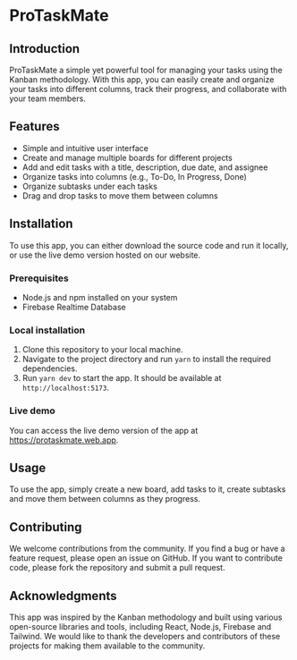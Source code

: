 # ProTaskMate

## Introduction
ProTaskMate a simple yet powerful tool for managing your tasks using the Kanban methodology. With this app, you can easily create and organize your tasks into different columns, track their progress, and collaborate with your team members.

## Features
- Simple and intuitive user interface
- Create and manage multiple boards for different projects
- Add and edit tasks with a title, description, due date, and assignee
- Organize tasks into columns (e.g., To-Do, In Progress, Done)
- Organize subtasks under each tasks
- Drag and drop tasks to move them between columns

## Installation
To use this app, you can either download the source code and run it locally, or use the live demo version hosted on our website.

### Prerequisites
- Node.js and npm installed on your system
- Firebase Realtime Database

### Local installation
1. Clone this repository to your local machine.
2. Navigate to the project directory and run `yarn` to install the required dependencies.
3. Run `yarn dev` to start the app. It should be available at `http://localhost:5173`.

### Live demo
You can access the live demo version of the app at https://protaskmate.web.app.

## Usage
To use the app, simply create a new board, add tasks to it, create subtasks and move them between columns as they progress. 

## Contributing
We welcome contributions from the community. If you find a bug or have a feature request, please open an issue on GitHub. If you want to contribute code, please fork the repository and submit a pull request.


## Acknowledgments
This app was inspired by the Kanban methodology and built using various open-source libraries and tools, including React, Node.js, Firebase and Tailwind. We would like to thank the developers and contributors of these projects for making them available to the community.
